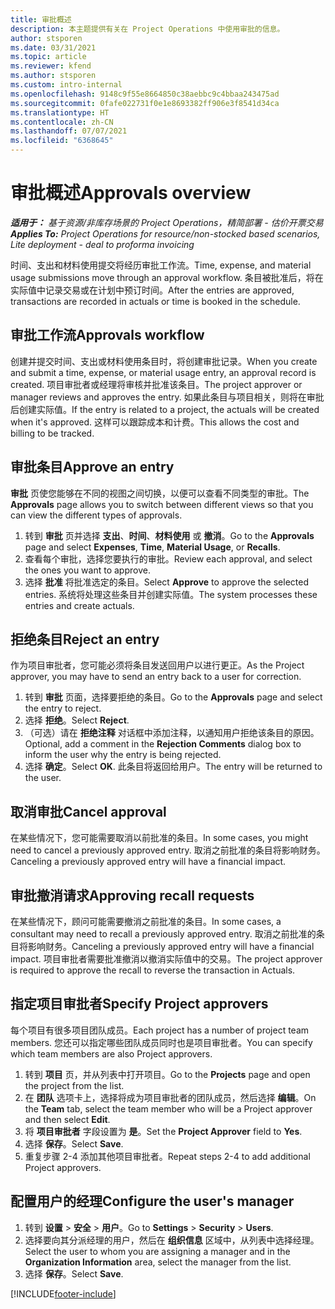 ```yaml
---
title: 审批概述
description: 本主题提供有关在 Project Operations 中使用审批的信息。
author: stsporen
ms.date: 03/31/2021
ms.topic: article
ms.reviewer: kfend
ms.author: stsporen
ms.custom: intro-internal
ms.openlocfilehash: 9148c9f55e8664850c38aebbc9c4bbaa243475ad
ms.sourcegitcommit: 0fafe022731f0e1e8693382ff906e3f8541d34ca
ms.translationtype: HT
ms.contentlocale: zh-CN
ms.lasthandoff: 07/07/2021
ms.locfileid: "6368645"
---
```

# <a name="approvals-overview"></a><span data-ttu-id="e2249-103">审批概述</span><span class="sxs-lookup"><span data-stu-id="e2249-103">Approvals overview</span></span>

<span data-ttu-id="e2249-104">_**适用于：** 基于资源/非库存场景的 Project Operations，精简部署 - 估价开票交易_</span><span class="sxs-lookup"><span data-stu-id="e2249-104">_**Applies To:** Project Operations for resource/non-stocked based scenarios, Lite deployment - deal to proforma invoicing_</span></span>

<span data-ttu-id="e2249-105">时间、支出和材料使用提交将经历审批工作流。</span><span class="sxs-lookup"><span data-stu-id="e2249-105">Time, expense, and material usage submissions move through an approval workflow.</span></span> <span data-ttu-id="e2249-106">条目被批准后，将在实际值中记录交易或在计划中预订时间。</span><span class="sxs-lookup"><span data-stu-id="e2249-106">After the entries are approved, transactions are recorded in actuals or time is booked in the schedule.</span></span>

## <a name="approvals-workflow"></a><span data-ttu-id="e2249-107">审批工作流</span><span class="sxs-lookup"><span data-stu-id="e2249-107">Approvals workflow</span></span>
<span data-ttu-id="e2249-108">创建并提交时间、支出或材料使用条目时，将创建审批记录。</span><span class="sxs-lookup"><span data-stu-id="e2249-108">When you create and submit a time, expense, or material usage entry, an approval record is created.</span></span> <span data-ttu-id="e2249-109">项目审批者或经理将审核并批准该条目。</span><span class="sxs-lookup"><span data-stu-id="e2249-109">The project approver or manager reviews and approves the entry.</span></span> <span data-ttu-id="e2249-110">如果此条目与项目相关，则将在审批后创建实际值。</span><span class="sxs-lookup"><span data-stu-id="e2249-110">If the entry is related to a project, the actuals will be created when it's approved.</span></span> <span data-ttu-id="e2249-111">这样可以跟踪成本和计费。</span><span class="sxs-lookup"><span data-stu-id="e2249-111">This allows the cost and billing to be tracked.</span></span>

## <a name="approve-an-entry"></a><span data-ttu-id="e2249-112">审批条目</span><span class="sxs-lookup"><span data-stu-id="e2249-112">Approve an entry</span></span>
<span data-ttu-id="e2249-113"> **审批** 页使您能够在不同的视图之间切换，以便可以查看不同类型的审批。</span><span class="sxs-lookup"><span data-stu-id="e2249-113">The **Approvals** page allows you to switch between different views so that you can view the different types of approvals.</span></span>
  
1. <span data-ttu-id="e2249-114">转到 **审批** 页并选择 **支出**、**时间**、**材料使用** 或 **撤消**。</span><span class="sxs-lookup"><span data-stu-id="e2249-114">Go to the **Approvals** page and select **Expenses**, **Time**, **Material Usage**, or **Recalls**.</span></span>
2. <span data-ttu-id="e2249-115">查看每个审批，选择您要执行的审批。</span><span class="sxs-lookup"><span data-stu-id="e2249-115">Review each approval, and select the ones you want to approve.</span></span>
3. <span data-ttu-id="e2249-116">选择 **批准** 将批准选定的条目。</span><span class="sxs-lookup"><span data-stu-id="e2249-116">Select **Approve** to approve the selected entries.</span></span>
<span data-ttu-id="e2249-117">系统将处理这些条目并创建实际值。</span><span class="sxs-lookup"><span data-stu-id="e2249-117">The system processes these entries and create actuals.</span></span>

## <a name="reject-an-entry"></a><span data-ttu-id="e2249-118">拒绝条目</span><span class="sxs-lookup"><span data-stu-id="e2249-118">Reject an entry</span></span>
<span data-ttu-id="e2249-119">作为项目审批者，您可能必须将条目发送回用户以进行更正。</span><span class="sxs-lookup"><span data-stu-id="e2249-119">As the Project approver, you may have to send an entry back to a user for correction.</span></span>
  
1. <span data-ttu-id="e2249-120">转到 **审批** 页面，选择要拒绝的条目。</span><span class="sxs-lookup"><span data-stu-id="e2249-120">Go to the **Approvals** page and select the entry to reject.</span></span> 
2. <span data-ttu-id="e2249-121">选择 **拒绝**。</span><span class="sxs-lookup"><span data-stu-id="e2249-121">Select **Reject**.</span></span>
3. <span data-ttu-id="e2249-122">（可选）请在 **拒绝注释** 对话框中添加注释，以通知用户拒绝该条目的原因。</span><span class="sxs-lookup"><span data-stu-id="e2249-122">Optional, add a comment in the **Rejection Comments** dialog box to inform the user why the entry is being rejected.</span></span>
4. <span data-ttu-id="e2249-123">选择 **确定**。</span><span class="sxs-lookup"><span data-stu-id="e2249-123">Select **OK**.</span></span> <span data-ttu-id="e2249-124">此条目将返回给用户。</span><span class="sxs-lookup"><span data-stu-id="e2249-124">The entry will be returned to the user.</span></span>
  
## <a name="cancel-approval"></a><span data-ttu-id="e2249-125">取消审批</span><span class="sxs-lookup"><span data-stu-id="e2249-125">Cancel approval</span></span>
<span data-ttu-id="e2249-126">在某些情况下，您可能需要取消以前批准的条目。</span><span class="sxs-lookup"><span data-stu-id="e2249-126">In some cases, you might need to cancel a previously approved entry.</span></span> <span data-ttu-id="e2249-127">取消之前批准的条目将影响财务。</span><span class="sxs-lookup"><span data-stu-id="e2249-127">Canceling a previously approved entry will have a financial impact.</span></span> 

## <a name="approving-recall-requests"></a><span data-ttu-id="e2249-128">审批撤消请求</span><span class="sxs-lookup"><span data-stu-id="e2249-128">Approving recall requests</span></span>
<span data-ttu-id="e2249-129">在某些情况下，顾问可能需要撤消之前批准的条目。</span><span class="sxs-lookup"><span data-stu-id="e2249-129">In some cases, a consultant may need to recall a previously approved entry.</span></span> <span data-ttu-id="e2249-130">取消之前批准的条目将影响财务。</span><span class="sxs-lookup"><span data-stu-id="e2249-130">Canceling a previously approved entry will have a financial impact.</span></span> <span data-ttu-id="e2249-131">项目审批者需要批准撤消以撤消实际值中的交易。</span><span class="sxs-lookup"><span data-stu-id="e2249-131">The project approver is required to approve the recall to reverse the transaction in Actuals.</span></span>

## <a name="specify-project-approvers"></a><span data-ttu-id="e2249-132">指定项目审批者</span><span class="sxs-lookup"><span data-stu-id="e2249-132">Specify Project approvers</span></span>
<span data-ttu-id="e2249-133">每个项目有很多项目团队成员。</span><span class="sxs-lookup"><span data-stu-id="e2249-133">Each project has a number of project team members.</span></span> <span data-ttu-id="e2249-134">您还可以指定哪些团队成员同时也是项目审批者。</span><span class="sxs-lookup"><span data-stu-id="e2249-134">You can specify which team members are also Project approvers.</span></span>

1. <span data-ttu-id="e2249-135">转到 **项目** 页，并从列表中打开项目。</span><span class="sxs-lookup"><span data-stu-id="e2249-135">Go to the **Projects** page and open the project from the list.</span></span>
2. <span data-ttu-id="e2249-136">在 **团队** 选项卡上，选择将成为项目审批者的团队成员，然后选择 **编辑**。</span><span class="sxs-lookup"><span data-stu-id="e2249-136">On the **Team** tab, select the team member who will be a Project approver and then select **Edit**.</span></span>
3. <span data-ttu-id="e2249-137">将 **项目审批者** 字段设置为 **是**。</span><span class="sxs-lookup"><span data-stu-id="e2249-137">Set the **Project Approver** field to **Yes**.</span></span>
4. <span data-ttu-id="e2249-138">选择 **保存**。</span><span class="sxs-lookup"><span data-stu-id="e2249-138">Select **Save**.</span></span>
5. <span data-ttu-id="e2249-139">重复步骤 2-4 添加其他项目审批者。</span><span class="sxs-lookup"><span data-stu-id="e2249-139">Repeat steps 2-4 to add additional Project approvers.</span></span>

## <a name="configure-the-users-manager"></a><span data-ttu-id="e2249-140">配置用户的经理</span><span class="sxs-lookup"><span data-stu-id="e2249-140">Configure the user's manager</span></span>

1. <span data-ttu-id="e2249-141">转到 **设置** > **安全** > **用户**。</span><span class="sxs-lookup"><span data-stu-id="e2249-141">Go to **Settings** > **Security** > **Users**.</span></span>
2. <span data-ttu-id="e2249-142">选择要向其分派经理的用户，然后在 **组织信息** 区域中，从列表中选择经理。</span><span class="sxs-lookup"><span data-stu-id="e2249-142">Select the user to whom you are assigning a manager and in the **Organization Information** area, select the manager from the list.</span></span> 
3. <span data-ttu-id="e2249-143">选择 **保存**。</span><span class="sxs-lookup"><span data-stu-id="e2249-143">Select **Save**.</span></span>




[!INCLUDE[footer-include](../includes/footer-banner.md)]
